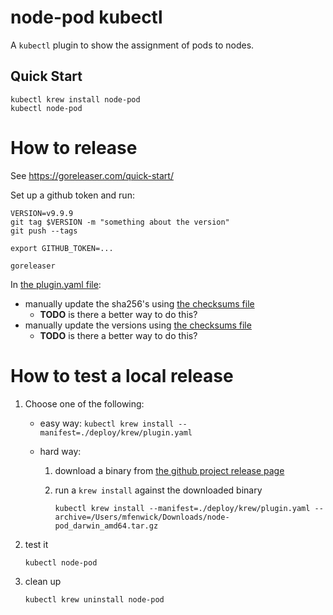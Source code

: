 # node-pod kubectl

A `kubectl` plugin to show the assignment of pods to nodes.

## Quick Start

```
kubectl krew install node-pod
kubectl node-pod
```

# How to release

See https://goreleaser.com/quick-start/

Set up a github token and run:

```
VERSION=v9.9.9
git tag $VERSION -m "something about the version"
git push --tags

export GITHUB_TOKEN=...

goreleaser
```

In [the plugin.yaml file](./deploy/krew/plugin.yaml):
 - manually update the sha256's using [the checksums file](https://github.com/mattfenwick/krew-node-pod/releases/download/v0.0.3/node-pod_0.0.3_checksums.txt)
   - **TODO** is there a better way to do this?
 - manually update the versions using [the checksums file](https://github.com/mattfenwick/krew-node-pod/releases/download/v0.0.3/node-pod_0.0.3_checksums.txt)
   - **TODO** is there a better way to do this?

# How to test a local release

1. Choose one of the following:

     - easy way: `kubectl krew install --manifest=./deploy/krew/plugin.yaml`

     - hard way:
        1. download a binary from [the github project release page](https://github.com/mattfenwick/krew-node-pod/releases/tag/v0.0.3)

        2. run a `krew install` against the downloaded binary

            ```
            kubectl krew install --manifest=./deploy/krew/plugin.yaml --archive=/Users/mfenwick/Downloads/node-pod_darwin_amd64.tar.gz
            ```

2. test it

    ```
    kubectl node-pod
    ```

3. clean up

    ```
    kubectl krew uninstall node-pod
    ```